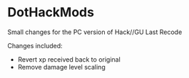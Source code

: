# DotHackMods
Small changes for the PC version of Hack//GU Last Recode

Changes included:
- Revert xp received back to original
- Remove damage level scaling
